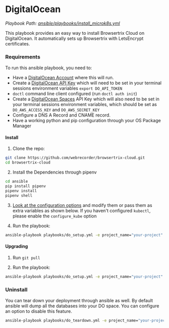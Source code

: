 # DigitalOcean 

*Playbook Path: [ansible/playbooks/install_microk8s.yml](https://github.com/webrecorder/browsertrix-cloud/blob/main/ansible/playbooks/do_setup.yml)*

This playbook provides an easy way to install Browsertrix Cloud on DigitalOcean. It automatically sets up Browsertrix with LetsEncrypt certificates.

### Requirements

To run this ansible playbook, you need to:

- Have a [DigitalOcean Account](https://m.do.co/c/e0db3814e33e) where this will run.
- Create a [DigitalOcean API Key](https://cloud.digitalocean.com/account/api) which will need to be set in your terminal sessions environment variables `export DO_API_TOKEN` 
- `doctl` command line client configured (run `doctl auth init`)
- Create a [DigitalOcean Spaces](https://docs.digitalocean.com/reference/api/spaces-api/) API Key which will also need to be set in your terminal sessions environment variables, which should be set as `DO_AWS_ACCESS_KEY` and `DO_AWS_SECRET_KEY`
- Configure a DNS A Record and CNAME record.
- Have a working python and pip configuration through your OS Package Manager

#### Install

1. Clone the repo:
```zsh
git clone https://github.com/webrecorder/browsertrix-cloud.git
cd browsertrix-cloud
```

2. Install the Dependencies through pipenv
```zsh
cd ansible
pip install pipenv
pipenv install
pipenv shell
```

3. [Look at the configuration options](https://github.com/webrecorder/browsertrix-cloud/blob/main/ansible/group_vars/do/main.yml) and modify them or pass them as extra variables as shown below. If you haven't configured `kubectl`, please enable the `configure_kube` option 

4. Run the playbook:
```zsh
ansible-playbook playbooks/do_setup.yml -e project_name="your-project" -e superuser_email="you@yourdomain.com" -e domain="yourdomain.com"
```

#### Upgrading

1. Run `git pull`

2. Run the playbook:
```zsh
ansible-playbook playbooks/do_setup.yml -e project_name="your-project" -e superuser_email="you@yourdomain.com" -e domain_name="yourdomain.com" -t helm_upgrade
```

### Uninstall

You can tear down your deployment through ansible as well. By default ansible will dump all the databases into your DO space. You can configure an option to disable this feature. 

```zsh
ansible-playbook playbooks/do_teardown.yml -e project_name="your-project" -e superuser_email="you@yourdomain.com" -e domain="yourdomain.com"
```

